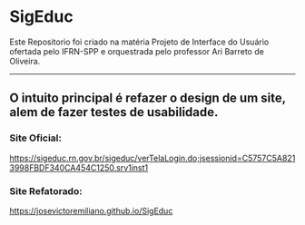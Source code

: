 # SigEduc
Este Repositorio foi criado na matéria Projeto de Interface do Usuário ofertada pelo IFRN-SPP e orquestrada pelo professor Ari Barreto de Oliveira.


<hr>

## O intuito principal é refazer o design de um site, alem de fazer testes de usabilidade.

### Site Oficial:
  https://sigeduc.rn.gov.br/sigeduc/verTelaLogin.do;jsessionid=C5757C5A8213998FBDF340CA454C1250.srv1inst1
  
### Site Refatorado:
  https://josevictoremiliano.github.io/SigEduc
